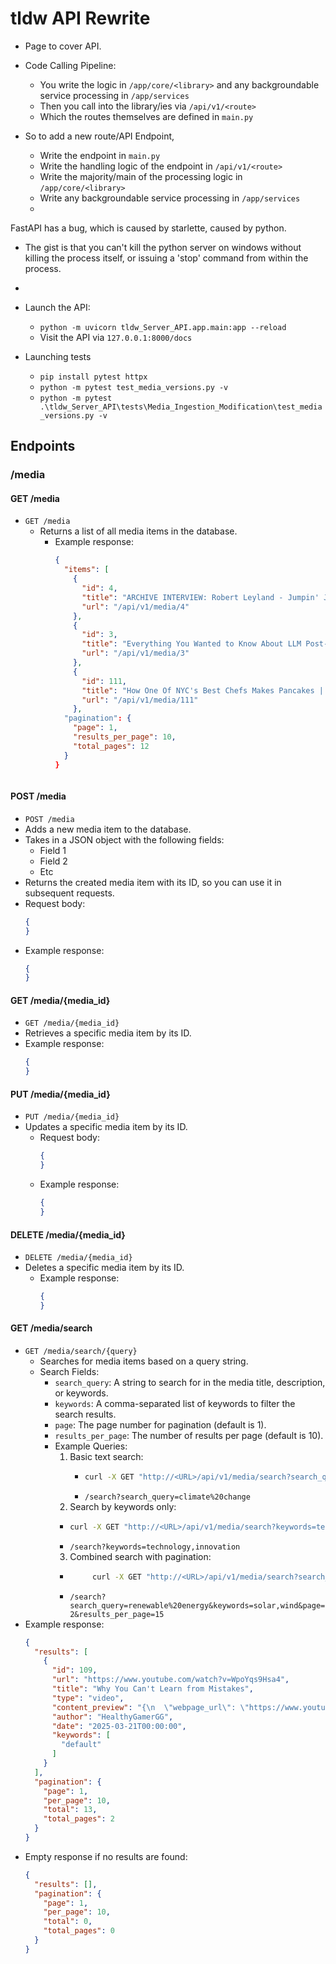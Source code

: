 # tldw API Rewrite

- Page to cover API.


- Code Calling Pipeline:
  * You write the logic in `/app/core/<library>` and any backgroundable service processing in `/app/services`
  * Then you call into the library/ies via `/api/v1/<route>`
  * Which the routes themselves are defined in `main.py`

- So to add a new route/API Endpoint,
  - Write the endpoint in `main.py`
  - Write the handling logic of the endpoint in `/api/v1/<route>`
  - Write the majority/main of the processing logic in `/app/core/<library>`
  - Write any backgroundable service processing in `/app/services`
  - 


FastAPI has a bug, which is caused by starlette, caused by python.
- The gist is that you can't kill the python server on windows without killing the process itself, or issuing a 'stop' command from within the process.
- 


- Launch the API:
  - `python -m uvicorn tldw_Server_API.app.main:app --reload`
  - Visit the API via `127.0.0.1:8000/docs`

- Launching tests
  - `pip install pytest httpx`
  - `python -m pytest test_media_versions.py -v`
  - `python -m pytest .\tldw_Server_API\tests\Media_Ingestion_Modification\test_media_versions.py -v
`


## Endpoints

### /media

#### GET /media
- `GET /media`
  - Returns a list of all media items in the database.
    - Example response:
      ```json
      {
        "items": [
          {
            "id": 4,
            "title": "ARCHIVE INTERVIEW: Robert Leyland - Jumpin' Jack Software - Early Saturn Development",
            "url": "/api/v1/media/4"
          },
          {
            "id": 3,
            "title": "Everything You Wanted to Know About LLM Post-Training, with Nathan Lambert of Allen Institute for AI",
            "url": "/api/v1/media/3"
          },
          {
            "id": 111,
            "title": "How One Of NYC's Best Chefs Makes Pancakes | Made to Order | Bon Appétit",
            "url": "/api/v1/media/111"
          },
        "pagination": {
          "page": 1,
          "results_per_page": 10,
          "total_pages": 12
        }
      }
    ```

#### POST /media 
- `POST /media`
-  Adds a new media item to the database.
  - Takes in a JSON object with the following fields:
    - Field 1
    - Field 2 
    - Etc
  - Returns the created media item with its ID, so you can use it in subsequent requests.
- Request body:
  ```json
  {
  }
  ```
- Example response:
  ```json
  {
  }
  ```


#### GET /media/{media_id}
- `GET /media/{media_id}`
-  Retrieves a specific media item by its ID.
  - Example response:
    ```json
    {
    }
    ```

#### PUT /media/{media_id}
- `PUT /media/{media_id}`
- Updates a specific media item by its ID.
  - Request body:
    ```json
    {
    }
    ```
  - Example response:
    ```json
    {
    }
    ```
    
#### DELETE /media/{media_id}
- `DELETE /media/{media_id}`
- Deletes a specific media item by its ID.
  - Example response:
    ```json
    {
    }
    ```

#### GET /media/search
- `GET /media/search/{query}`
  - Searches for media items based on a query string.
  - Search Fields:
      - `search_query`: A string to search for in the media title, description, or keywords.
      - `keywords`: A comma-separated list of keywords to filter the search results.
      - `page`: The page number for pagination (default is 1).
      - `results_per_page`: The number of results per page (default is 10).
    - Example Queries:
      1. Basic text search:
         - ```bash
           curl -X GET "http://<URL>/api/v1/media/search?search_query=climate%20change" -H "Accept: application/json"
           ```
         * `/search?search_query=climate%20change`
      2. Search by keywords only:
        - ```bash
          curl -X GET "http://<URL>/api/v1/media/search?keywords=technology,innovation" -H "Accept: application/json"
          ```
        * `/search?keywords=technology,innovation`
      3. Combined search with pagination:
        - ```bash
               curl -X GET "http://<URL>/api/v1/media/search?search_query=renewable%20energy&keywords=solar,wind&page=2&results_per_page=15" -H "Accept: application/json"
             ```
        * `/search?search_query=renewable%20energy&keywords=solar,wind&page=2&results_per_page=15`
- Example response:
     ```json
     {
       "results": [
         {
           "id": 109,
           "url": "https://www.youtube.com/watch?v=WpoYqs9Hsa4",
           "title": "Why You Can't Learn from Mistakes",
           "type": "video",
           "content_preview": "{\n  \"webpage_url\": \"https://www.youtube.com/watch?v=WpoYqs9Hsa4\",\n  \"title\": \"Why You Can't Learn from Mistakes\",\n  \"description\": \"Learn more in Dr. K's Guide to Mental Health: https://bit.ly/3B53...",
           "author": "HealthyGamerGG",
           "date": "2025-03-21T00:00:00",
           "keywords": [
             "default"
           ]
         }
       ],
       "pagination": {
         "page": 1,
         "per_page": 10,
         "total": 13,
         "total_pages": 2
       }
     }
     ```
- Empty response if no results are found:
  ```json
  {
    "results": [],
    "pagination": {
      "page": 1,
      "per_page": 10,
      "total": 0,
      "total_pages": 0
    }
  }
  ```

